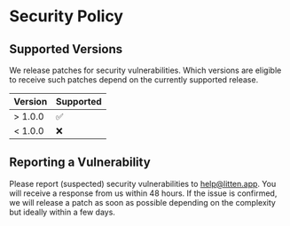 # Security Policy

## Supported Versions

We release patches for security vulnerabilities. Which versions are eligible to
receive such patches depend on the currently supported release.

| Version | Supported          |
| ------- | ------------------ |
| > 1.0.0 | :white_check_mark: |
| < 1.0.0 | :x:                |

## Reporting a Vulnerability

Please report (suspected) security vulnerabilities to help@litten.app. You will
receive a response from us within 48 hours. If the issue is confirmed, we will
release a patch as soon as possible depending on the complexity but ideally
within a few days.
